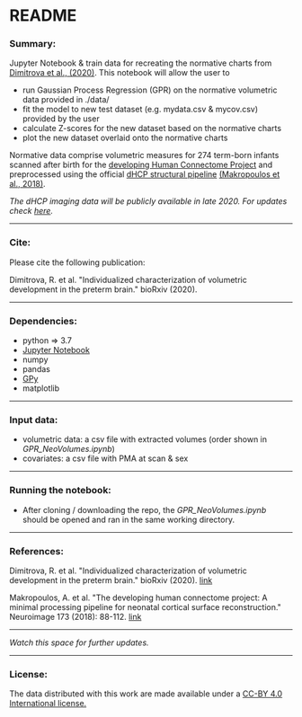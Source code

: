 # README #


### Summary: ###

Jupyter Notebook & train data for recreating the normative charts from [Dimitrova et al., (2020)](https://www.biorxiv.org/content/10.1101/2020.08.05.228700v1?rss=1). 
This notebook will allow the user to 

* run Gaussian Process Regression (GPR) on the normative volumetric data provided in ./data/
* fit the model to new test dataset (e.g. mydata.csv & mycov.csv) provided by the user
* calculate Z-scores for the new dataset based on the normative charts
* plot the new dataset overlaid onto the normative charts 

Normative data comprise volumetric measures for 274 term-born infants scanned after birth for the [developing Human Connectome Project](http://www.developingconnectome.org/)
and preprocessed using the official [dHCP structural pipeline](https://github.com/BioMedIA/dhcp-structural-pipeline)  [(Makropoulos et al., 2018)](https://pubmed.ncbi.nlm.nih.gov/29409960/).

*The dHCP imaging data will be publicly available in late 2020. For updates check [here](http://www.developingconnectome.org/second-data-release/).*

-------

### Cite: ###

Please cite the following publication:

Dimitrova, R. et al. "Individualized characterization of volumetric development in the preterm brain." bioRxiv (2020).

--------

### Dependencies: ###

* python => 3.7 
* [Jupyter Notebook](https://jupyter.readthedocs.io/en/latest/install.html) 
* numpy
* pandas
* [GPy](https://github.com/SheffieldML/GPy) 
* matplotlib

--------

### Input data: ###

* volumetric data: a csv file with extracted volumes (order shown in *GPR_NeoVolumes.ipynb*)
* covariates: a csv file with PMA at scan & sex

--------

### Running the notebook: ###

* After cloning / downloading the repo, the *GPR_NeoVolumes.ipynb* should be opened and ran in the same working directory. 

--------

### References: ###

Dimitrova, R. et al. "Individualized characterization of volumetric development in the preterm brain." bioRxiv (2020). [link](https://www.biorxiv.org/content/10.1101/2020.08.05.228700v1?rss=1)

Makropoulos, A. et al. "The developing human connectome project: A minimal processing pipeline for neonatal cortical surface reconstruction." Neuroimage 173 (2018): 88-112. [link](https://www.sciencedirect.com/science/article/abs/pii/S1053811918300545?via%3Dihub)

------

*Watch this space for further updates.*

------

### License: ###

The data distributed with this work are made available under a [CC-BY 4.0 International license.](https://creativecommons.org/licenses/by/4.0/)



